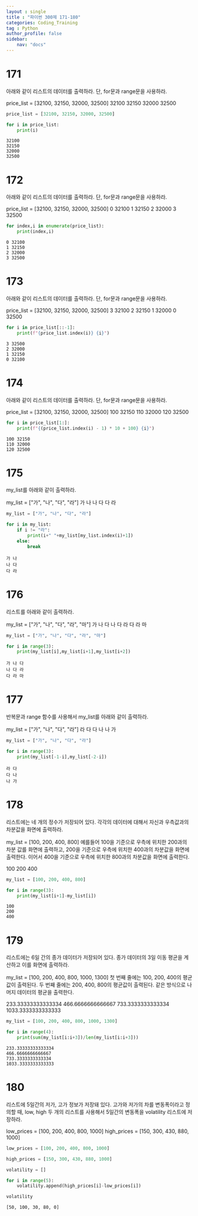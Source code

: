 ```yaml
---
layout : single
title : "파이썬 300제 171-180"
categories: Coding_Training
tag : Python
author_profile: false
sidebar:
    nav: "docs"
---
```

# 171
아래와 같이 리스트의 데이터를 출력하라. 단, for문과 range문을 사용하라.

price_list = [32100, 32150, 32000, 32500]
32100
32150
32000
32500


```python
price_list = [32100, 32150, 32000, 32500]
```


```python
for i in price_list:
    print(i)
```

    32100
    32150
    32000
    32500
    

# 172
아래와 같이 리스트의 데이터를 출력하라. 단, for문과 range문을 사용하라.

price_list = [32100, 32150, 32000, 32500]
0 32100
1 32150
2 32000
3 32500


```python
for index,i in enumerate(price_list):
    print(index,i)
```

    0 32100
    1 32150
    2 32000
    3 32500
    

# 173
아래와 같이 리스트의 데이터를 출력하라. 단, for문과 range문을 사용하라.

price_list = [32100, 32150, 32000, 32500]
3 32100
2 32150
1 32000
0 32500


```python
for i in price_list[::-1]:
    print(f"{price_list.index(i)} {i}")
```

    3 32500
    2 32000
    1 32150
    0 32100
    

# 174
아래와 같이 리스트의 데이터를 출력하라. 단, for문과 range문을 사용하라.

price_list = [32100, 32150, 32000, 32500]
100 32150
110 32000
120 32500 


```python
for i in price_list[1:]:
    print(f"{(price_list.index(i) - 1) * 10 + 100} {i}")
```

    100 32150
    110 32000
    120 32500
    

# 175
my_list를 아래와 같이 출력하라.

my_list = ["가", "나", "다", "라"]
가 나
나 다
다 라 


```python
my_list = ["가", "나", "다", "라"]
```


```python
for i in my_list:
    if i != "라":
        print(i+" "+my_list[my_list.index(i)+1])
    else:
        break
```

    가 나
    나 다
    다 라
    

# 176
리스트를 아래와 같이 출력하라.

my_list = ["가", "나", "다", "라", "마"]
가 나 다
나 다 라
다 라 마


```python
my_list = ["가", "나", "다", "라", "마"]
```


```python
for i in range(3):
    print(my_list[i],my_list[i+1],my_list[i+2])
```

    가 나 다
    나 다 라
    다 라 마
    

# 177
반복문과 range 함수를 사용해서 my_list를 아래와 같이 출력하라.

my_list = ["가", "나", "다", "라"]
라 다
다 나
나 가


```python
my_list = ["가", "나", "다", "라"]
```


```python
for i in range(3):
    print(my_list[-1-i],my_list[-2-i])
```

    라 다
    다 나
    나 가
    

# 178
리스트에는 네 개의 정수가 저장되어 있다. 각각의 데이터에 대해서 자신과 우측값과의 차분값을 화면에 출력하라.

my_list = [100, 200, 400, 800]
예를들어 100을 기준으로 우측에 위치한 200과의 차분 값를 화면에 출력하고, 200을 기준으로 우측에 위치한 400과의 차분값을 화면에 출력한다. 이어서 400을 기준으로 우측에 위치한 800과의 차분값을 화면에 출력한다.

100
200
400


```python
my_list = [100, 200, 400, 800]
```


```python
for i in range(3):
    print(my_list[i+1]-my_list[i])
```

    100
    200
    400
    

# 179
리스트에는 6일 간의 종가 데이터가 저장되어 있다. 종가 데이터의 3일 이동 평균을 계산하고 이를 화면에 출력하라.

my_list = [100, 200, 400, 800, 1000, 1300]
첫 번째 줄에는 100, 200, 400의 평균값이 출력된다. 두 번째 줄에는 200, 400, 800의 평균값이 출력된다. 같은 방식으로 나머지 데이터의 평균을 출력한다.

233.33333333333334
466.6666666666667
733.3333333333334
1033.3333333333333


```python
my_list = [100, 200, 400, 800, 1000, 1300]
```


```python
for i in range(4):
    print(sum(my_list[i:i+3])/len(my_list[i:i+3]))
```

    233.33333333333334
    466.6666666666667
    733.3333333333334
    1033.3333333333333
    

# 180
리스트에 5일간의 저가, 고가 정보가 저장돼 있다. 고가와 저가의 차를 변동폭이라고 정의할 때, low, high 두 개의 리스트를 사용해서 5일간의 변동폭을 volatility 리스트에 저장하라.

low_prices  = [100, 200, 400, 800, 1000]
high_prices = [150, 300, 430, 880, 1000]


```python
low_prices = [100, 200, 400, 800, 1000]
```


```python
high_prices = [150, 300, 430, 880, 1000]
```


```python
volatility = []
```


```python
for i in range(5):
    volatility.append(high_prices[i]-low_prices[i])
```


```python
volatility
```




    [50, 100, 30, 80, 0]


